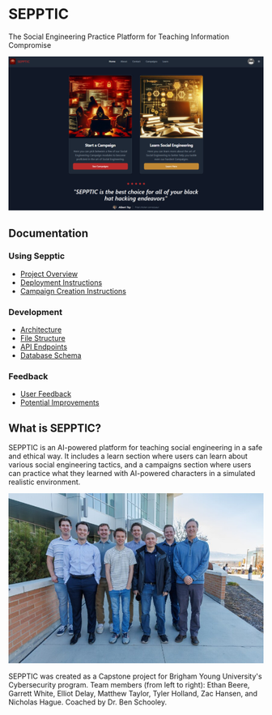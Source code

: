 # SEPPTIC

The Social Engineering Practice Platform for Teaching Information Compromise

![SEPPTIC Homepage](Docs/Media/homepage.png)

## Documentation

### Using Sepptic
- [Project Overview](Docs/Final%20Design%20Package/Overview.md)
- [Deployment Instructions](Docs/Final%20Design%20Package/Deployment%20Instructions.md)
- [Campaign Creation Instructions](Docs/Final%20Design%20Package/Campaign%20Creation%20Instructions.md)

### Development
- [Architecture](Docs/Final%20Design%20Package/Architecture.md)
- [File Structure](Docs/Final%20Design%20Package/FileStructure.md)
- [API Endpoints](Docs/Final%20Design%20Package/API%20Endpoints.md)
- [Database Schema](Docs/Final%20Design%20Package/ERD.md)

### Feedback
- [User Feedback](Docs/Final%20Design%20Package/User%20Feedback.md)
- [Potential Improvements](Docs/Final%20Design%20Package/Potential%20Improvements.md)

## What is SEPPTIC?

SEPPTIC is an AI-powered platform for teaching social engineering in a safe and ethical way. It includes a learn section where users can learn about various social engineering tactics, and a campaigns section where users can practice what they learned with AI-powered characters in a simulated realistic environment.

![Capstone Team](Docs/Media/team.jpg)

SEPPTIC was created as a Capstone project for Brigham Young University's Cybersecurity program. Team members (from left to right): Ethan Beere, Garrett White, Elliot Delay, Matthew Taylor, Tyler Holland, Zac Hansen, and Nicholas Hague. Coached by Dr. Ben Schooley.